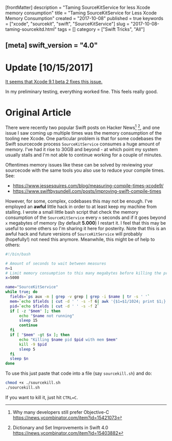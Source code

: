 [frontMatter]
description = "Taming SourceKitService for less Xcode memory consumption"
title = "Taming SourceKitService for Less Xcode Memory Consumption"
created = "2017-10-08"
published = true
keywords = ["xcode", "sourcekit", "swift", "SourceKitService"]
slug = "2017-10-08-taming-sourcekitd.html"
tags = []
category = ["Swift Tricks", "All"]

[meta]
swift_version = "4.0"
---

# Update \[10/15/2017\]

<a href="<https://t.co/aJc8ZZSm9c>">It seems that Xcode 9.1 beta 2
fixes this issue.</a>

In my preliminary testing, everything worked fine. This feels really
good.

# Original Article

There were recently two popular Swift posts on Hacker News[^1] [^2], and
one issue I saw coming up multiple times was the memory consumption of
the tooling nee Xcode. One particular problem is that for some codebases
the Swift sourcecode process `SourceKitService` consumes a huge amount
of memory. I\'ve had it rise to 30GB and beyond - at which point my
system usually stalls and I\'m not able to continue working for a couple
of minutes.

Oftentimes memory issues like these can be solved by reviewing your
sourcecode with the same tools you also use to reduce your compile
times. See:

-   <https://www.jessesquires.com/blog/measuring-compile-times-xcode9/>
-   <https://www.swiftbysundell.com/posts/improving-swift-compile-times>

However, for some, complex, codebases this may not be enough. I\'ve
employed an **awful** little hack in order to at least keep my machine
from stalling. I wrote a small little bash script that check the memory
consumption of the `SourceKitService` every `n` seconds and if it goes
beyond `x` megabytes of memory (by default **5.000**) I restart it. I
feel that this may be useful to some others so I\'m sharing it here for
posterity. Note that this is an awful hack and future versions of
`SourceKitService` will probably (hopefully!) not need this anymore.
Meanwhile, this might be of help to others:

``` bash
#!/bin/bash

# Amount of seconds to wait between measures
n=1
# Limit memory consumption to this many megabytes before killing the process
x=5000

name="SourceKitService"
while true; do 
  fields=`ps aux -m | grep -v grep | grep -i $name | tr -s ' '`
  mem=`echo $fields | cut -d ' ' -s -f 6| awk '{$1=$1/1024; print $1;}' | cut -d '.' -f 1`
  pid=`echo $fields | cut -d ' ' -s -f 2`
  if [ -z "$mem" ]; then
      echo "$name not running"
      sleep 15
      continue
  fi
  if [ "$mem" -gt $x ]; then
      echo "Killing $name pid $pid with mem $mem"
      kill -9 $pid
      sleep 5
  fi
  sleep $n
done
```

To use this just paste that code into a file (say `sourcekill.sh`) and
do:

``` bash
chmod +x ./sourcekill.sh
./sourcekill.sh
```

If you want to kill it, just hit `CTRL=C`.

[^1]: Why many developers still prefer Objective-C
    <https://news.ycombinator.com/item?id=15421073>

[^2]: Dictionary and Set Improvements in Swift 4.0
    <https://news.ycombinator.com/item?id=15403882>
